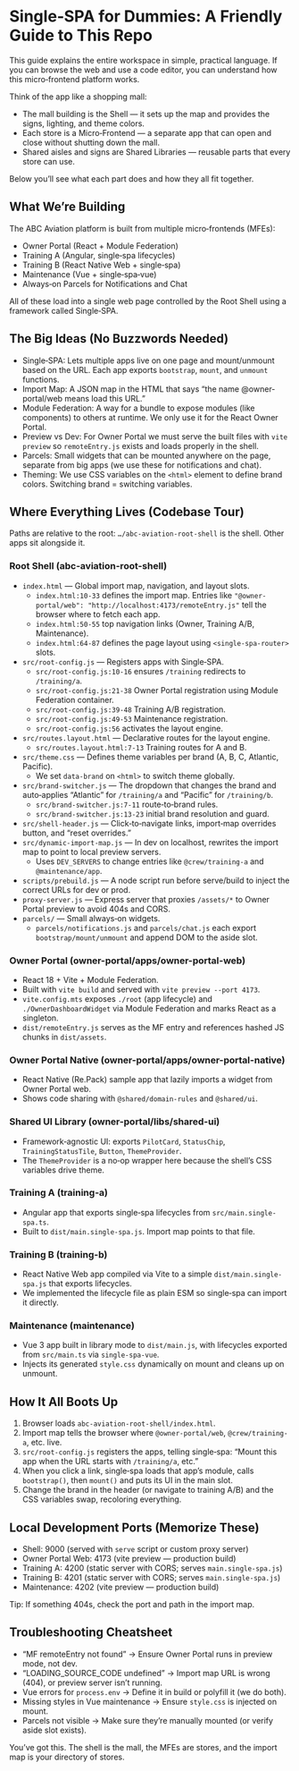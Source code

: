 # Single‑SPA for Dummies: A Friendly Guide to This Repo

This guide explains the entire workspace in simple, practical language. If you can browse the web and use a code editor, you can understand how this micro‑frontend platform works.

Think of the app like a shopping mall:
- The mall building is the Shell — it sets up the map and provides the signs, lighting, and theme colors.
- Each store is a Micro‑Frontend — a separate app that can open and close without shutting down the mall.
- Shared aisles and signs are Shared Libraries — reusable parts that every store can use.

Below you’ll see what each part does and how they all fit together.

## What We’re Building

The ABC Aviation platform is built from multiple micro‑frontends (MFEs):
- Owner Portal (React + Module Federation)
- Training A (Angular, single‑spa lifecycles)
- Training B (React Native Web + single‑spa)
- Maintenance (Vue + single‑spa‑vue)
- Always‑on Parcels for Notifications and Chat

All of these load into a single web page controlled by the Root Shell using a framework called Single‑SPA.

## The Big Ideas (No Buzzwords Needed)

- Single‑SPA: Lets multiple apps live on one page and mount/unmount based on the URL. Each app exports `bootstrap`, `mount`, and `unmount` functions.
- Import Map: A JSON map in the HTML that says “the name @owner-portal/web means load this URL.”
- Module Federation: A way for a bundle to expose modules (like components) to others at runtime. We only use it for the React Owner Portal.
- Preview vs Dev: For Owner Portal we must serve the built files with `vite preview` so `remoteEntry.js` exists and loads properly in the shell.
- Parcels: Small widgets that can be mounted anywhere on the page, separate from big apps (we use these for notifications and chat).
- Theming: We use CSS variables on the `<html>` element to define brand colors. Switching brand = switching variables.

## Where Everything Lives (Codebase Tour)

Paths are relative to the root: `…/abc-aviation-root-shell` is the shell. Other apps sit alongside it.

### Root Shell (abc-aviation-root-shell)
- `index.html` — Global import map, navigation, and layout slots.
  - `index.html:10-33` defines the import map. Entries like `"@owner-portal/web": "http://localhost:4173/remoteEntry.js"` tell the browser where to fetch each app.
  - `index.html:50-55` top navigation links (Owner, Training A/B, Maintenance).
  - `index.html:64-87` defines the page layout using `<single-spa-router>` slots.
- `src/root-config.js` — Registers apps with Single‑SPA.
  - `src/root-config.js:10-16` ensures `/training` redirects to `/training/a`.
  - `src/root-config.js:21-38` Owner Portal registration using Module Federation container.
  - `src/root-config.js:39-48` Training A/B registration.
  - `src/root-config.js:49-53` Maintenance registration.
  - `src/root-config.js:56` activates the layout engine.
- `src/routes.layout.html` — Declarative routes for the layout engine.
  - `src/routes.layout.html:7-13` Training routes for A and B.
- `src/theme.css` — Defines theme variables per brand (A, B, C, Atlantic, Pacific).
  - We set `data-brand` on `<html>` to switch theme globally.
- `src/brand-switcher.js` — The dropdown that changes the brand and auto‑applies “Atlantic” for `/training/a` and “Pacific” for `/training/b`.
  - `src/brand-switcher.js:7-11` route‑to‑brand rules.
  - `src/brand-switcher.js:13-23` initial brand resolution and guard.
- `src/shell-header.js` — Click‑to‑navigate links, import‑map overrides button, and “reset overrides.”
- `src/dynamic-import-map.js` — In dev on localhost, rewrites the import map to point to local preview servers.
  - Uses `DEV_SERVERS` to change entries like `@crew/training-a` and `@maintenance/app`.
- `scripts/prebuild.js` — A node script run before serve/build to inject the correct URLs for dev or prod.
- `proxy-server.js` — Express server that proxies `/assets/*` to Owner Portal preview to avoid 404s and CORS.
- `parcels/` — Small always‑on widgets.
  - `parcels/notifications.js` and `parcels/chat.js` each export `bootstrap/mount/unmount` and append DOM to the aside slot.

### Owner Portal (owner-portal/apps/owner-portal-web)
- React 18 + Vite + Module Federation.
- Built with `vite build` and served with `vite preview --port 4173`.
- `vite.config.mts` exposes `./root` (app lifecycle) and `./OwnerDashboardWidget` via Module Federation and marks React as a singleton.
- `dist/remoteEntry.js` serves as the MF entry and references hashed JS chunks in `dist/assets`.

### Owner Portal Native (owner-portal/apps/owner-portal-native)
- React Native (Re.Pack) sample app that lazily imports a widget from Owner Portal web.
- Shows code sharing with `@shared/domain-rules` and `@shared/ui`.

### Shared UI Library (owner-portal/libs/shared-ui)
- Framework‑agnostic UI: exports `PilotCard`, `StatusChip`, `TrainingStatusTile`, `Button`, `ThemeProvider`.
- The `ThemeProvider` is a no‑op wrapper here because the shell’s CSS variables drive theme.

### Training A (training-a)
- Angular app that exports single‑spa lifecycles from `src/main.single-spa.ts`.
- Built to `dist/main.single-spa.js`. Import map points to that file.

### Training B (training-b)
- React Native Web app compiled via Vite to a simple `dist/main.single-spa.js` that exports lifecycles.
- We implemented the lifecycle file as plain ESM so single‑spa can import it directly.

### Maintenance (maintenance)
- Vue 3 app built in library mode to `dist/main.js`, with lifecycles exported from `src/main.ts` via `single-spa-vue`.
- Injects its generated `style.css` dynamically on mount and cleans up on unmount.

## How It All Boots Up

1. Browser loads `abc-aviation-root-shell/index.html`.
2. Import map tells the browser where `@owner-portal/web`, `@crew/training-a`, etc. live.
3. `src/root-config.js` registers the apps, telling single‑spa: “Mount this app when the URL starts with `/training/a`, etc.”
4. When you click a link, single‑spa loads that app’s module, calls `bootstrap()`, then `mount()` and puts its UI in the main slot.
5. Change the brand in the header (or navigate to training A/B) and the CSS variables swap, recoloring everything.

## Local Development Ports (Memorize These)

- Shell: 9000 (served with `serve` script or custom proxy server)
- Owner Portal Web: 4173 (vite preview — production build)
- Training A: 4200 (static server with CORS; serves `main.single-spa.js`)
- Training B: 4201 (static server with CORS; serves `main.single-spa.js`)
- Maintenance: 4202 (vite preview — production build)

Tip: If something 404s, check the port and path in the import map.

## Troubleshooting Cheatsheet

- “MF remoteEntry not found” → Ensure Owner Portal runs in preview mode, not dev.
- “LOADING_SOURCE_CODE undefined” → Import map URL is wrong (404), or preview server isn’t running.
- Vue errors for `process.env` → Define it in build or polyfill it (we do both).
- Missing styles in Vue maintenance → Ensure `style.css` is injected on mount.
- Parcels not visible → Make sure they’re manually mounted (or verify aside slot exists).

You’ve got this. The shell is the mall, the MFEs are stores, and the import map is your directory of stores.

